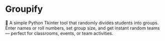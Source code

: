 # Groupify
🎲 A simple Python Tkinter tool that randomly divides students into groups. Enter names or roll numbers, set group size, and get instant random teams — perfect for classrooms, events, or team activities.
